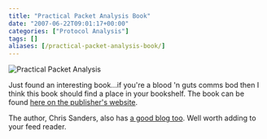 ```yaml
---
title: "Practical Packet Analysis Book"
date: "2007-06-22T09:01:17+00:00"
categories: ["Protocol Analysis"]
tags: []
aliases: [/practical-packet-analysis-book/]
---
```


<img src='/images/uploads/2007/06/packet_big.jpg' alt='Practical Packet Analysis' />

Just found an interesting book...if you're a blood 'n guts comms bod then I think this book should find a place in your bookshelf. The book can be found [here on the publisher's website](http://www.nostarch.com/frameset.php?startat=packet_cs).

The author, Chris Sanders, also has [a good blog too](http://www.chrissanders.org/). Well worth adding to your feed reader.
